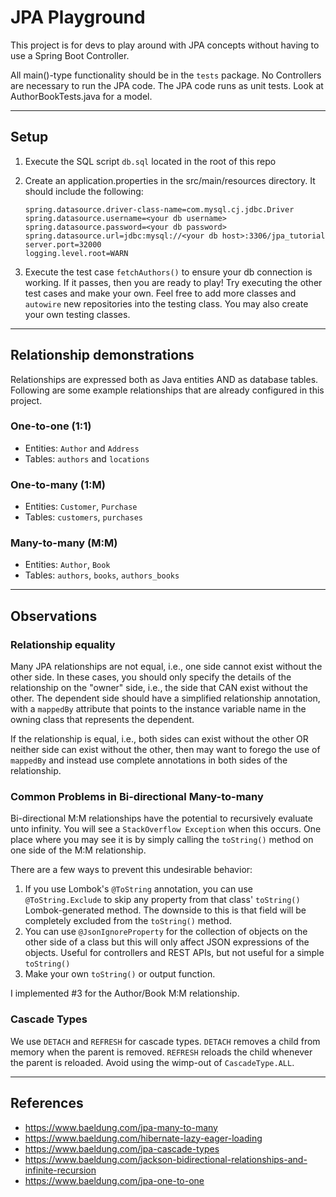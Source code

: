 # JPA Playground

This project is for devs to play around with JPA concepts without having to use a Spring Boot Controller.

All main()-type functionality should be in the `tests` package. No Controllers are necessary to run the JPA code. The JPA code runs as unit tests. Look at AuthorBookTests.java for a model.

---

## Setup

1. Execute the SQL script `db.sql` located in the root of this repo

2. Create an application.properties in the src/main/resources directory. It should include the following:
    ```
    spring.datasource.driver-class-name=com.mysql.cj.jdbc.Driver
    spring.datasource.username=<your db username>
    spring.datasource.password=<your db password>
    spring.datasource.url=jdbc:mysql://<your db host>:3306/jpa_tutorial
    server.port=32000
    logging.level.root=WARN
    ```
3. Execute the test case `fetchAuthors()` to ensure your db connection is working. If it passes, then you are ready to play! Try executing the other test cases and make your own. Feel free to add more classes and `autowire` new repositories into the testing class. You may also create your own testing classes.

---

## Relationship demonstrations

Relationships are expressed both as Java entities AND as database tables. Following are some example relationships that are already configured in this project. 

### One-to-one (1:1) 

- Entities: `Author` and `Address`
- Tables: `authors` and `locations`

### One-to-many (1:M)

- Entities: `Customer`, `Purchase`
- Tables: `customers`, `purchases`

### Many-to-many (M:M)

- Entities: `Author`, `Book`
- Tables: `authors`, `books`, `authors_books`


---

## Observations

### Relationship equality

Many JPA relationships are not equal, i.e., one side cannot exist without the other side. In these cases, you should only specify the details of the relationship on the "owner" side, i.e., the side that CAN exist without the other. The dependent side should have a simplified relationship annotation, with a `mappedBy` attribute that points to the instance variable name in the owning class that represents the dependent.

If the relationship is equal, i.e., both sides can exist without the other OR neither side can exist without the other, then may want to forego the use of `mappedBy` and instead use complete annotations in both sides of the relationship.

### Common Problems in Bi-directional Many-to-many

Bi-directional M:M relationships have the potential to recursively evaluate unto infinity. You will see a `StackOverflow Exception` when this occurs. One place where you may see it is by simply calling the `toString()` method on one side of the M:M relationship.

There are a few ways to prevent this undesirable behavior:
1. If you use Lombok's `@ToString` annotation, you can use `@ToString.Exclude` to skip any property from that class' `toString()` Lombok-generated method. The downside to this is that field will be completely excluded from the `toString()` method.
2. You can use `@JsonIgnoreProperty` for the collection of objects on the other side of a class but this will only affect JSON expressions of the objects. Useful for controllers and REST APIs, but not useful for a simple `toString()`
3. Make your own `toString()` or output function.

I implemented #3 for the Author/Book M:M relationship.

### Cascade Types

We use `DETACH` and `REFRESH` for cascade types. `DETACH` removes a child from memory when the parent is removed. `REFRESH` reloads the child whenever the parent is reloaded. Avoid using the wimp-out of `CascadeType.ALL`. 

---

## References

- https://www.baeldung.com/jpa-many-to-many
- https://www.baeldung.com/hibernate-lazy-eager-loading
- https://www.baeldung.com/jpa-cascade-types
- https://www.baeldung.com/jackson-bidirectional-relationships-and-infinite-recursion
- https://www.baeldung.com/jpa-one-to-one
